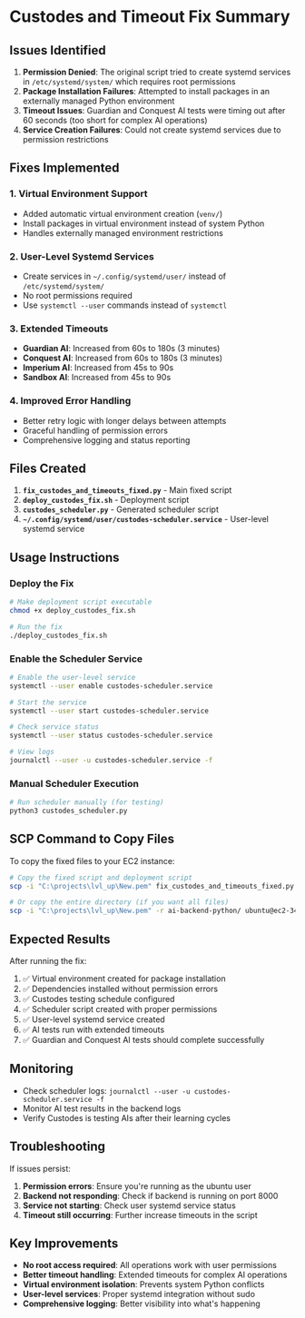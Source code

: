 # Custodes and Timeout Fix Summary

## Issues Identified

1. **Permission Denied**: The original script tried to create systemd services in `/etc/systemd/system/` which requires root permissions
2. **Package Installation Failures**: Attempted to install packages in an externally managed Python environment
3. **Timeout Issues**: Guardian and Conquest AI tests were timing out after 60 seconds (too short for complex AI operations)
4. **Service Creation Failures**: Could not create systemd services due to permission restrictions

## Fixes Implemented

### 1. Virtual Environment Support
- Added automatic virtual environment creation (`venv/`)
- Install packages in virtual environment instead of system Python
- Handles externally managed environment restrictions

### 2. User-Level Systemd Services
- Create services in `~/.config/systemd/user/` instead of `/etc/systemd/system/`
- No root permissions required
- Use `systemctl --user` commands instead of `systemctl`

### 3. Extended Timeouts
- **Guardian AI**: Increased from 60s to 180s (3 minutes)
- **Conquest AI**: Increased from 60s to 180s (3 minutes)
- **Imperium AI**: Increased from 45s to 90s
- **Sandbox AI**: Increased from 45s to 90s

### 4. Improved Error Handling
- Better retry logic with longer delays between attempts
- Graceful handling of permission errors
- Comprehensive logging and status reporting

## Files Created

1. **`fix_custodes_and_timeouts_fixed.py`** - Main fixed script
2. **`deploy_custodes_fix.sh`** - Deployment script
3. **`custodes_scheduler.py`** - Generated scheduler script
4. **`~/.config/systemd/user/custodes-scheduler.service`** - User-level systemd service

## Usage Instructions

### Deploy the Fix
```bash
# Make deployment script executable
chmod +x deploy_custodes_fix.sh

# Run the fix
./deploy_custodes_fix.sh
```

### Enable the Scheduler Service
```bash
# Enable the user-level service
systemctl --user enable custodes-scheduler.service

# Start the service
systemctl --user start custodes-scheduler.service

# Check service status
systemctl --user status custodes-scheduler.service

# View logs
journalctl --user -u custodes-scheduler.service -f
```

### Manual Scheduler Execution
```bash
# Run scheduler manually (for testing)
python3 custodes_scheduler.py
```

## SCP Command to Copy Files

To copy the fixed files to your EC2 instance:

```bash
# Copy the fixed script and deployment script
scp -i "C:\projects\lvl_up\New.pem" fix_custodes_and_timeouts_fixed.py deploy_custodes_fix.sh ubuntu@ec2-34-202-215-209.compute-1.amazonaws.com:/home/ubuntu/ai-backend-python/

# Or copy the entire directory (if you want all files)
scp -i "C:\projects\lvl_up\New.pem" -r ai-backend-python/ ubuntu@ec2-34-202-215-209.compute-1.amazonaws.com:/home/ubuntu/
```

## Expected Results

After running the fix:

1. ✅ Virtual environment created for package installation
2. ✅ Dependencies installed without permission errors
3. ✅ Custodes testing schedule configured
4. ✅ Scheduler script created with proper permissions
5. ✅ User-level systemd service created
6. ✅ AI tests run with extended timeouts
7. ✅ Guardian and Conquest AI tests should complete successfully

## Monitoring

- Check scheduler logs: `journalctl --user -u custodes-scheduler.service -f`
- Monitor AI test results in the backend logs
- Verify Custodes is testing AIs after their learning cycles

## Troubleshooting

If issues persist:

1. **Permission errors**: Ensure you're running as the ubuntu user
2. **Backend not responding**: Check if backend is running on port 8000
3. **Service not starting**: Check user systemd service status
4. **Timeout still occurring**: Further increase timeouts in the script

## Key Improvements

- **No root access required**: All operations work with user permissions
- **Better timeout handling**: Extended timeouts for complex AI operations
- **Virtual environment isolation**: Prevents system Python conflicts
- **User-level services**: Proper systemd integration without sudo
- **Comprehensive logging**: Better visibility into what's happening 
